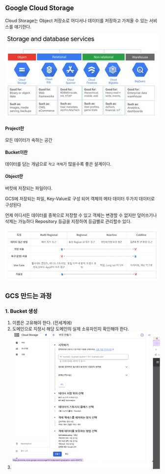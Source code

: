 ## Google Cloud Storage

Cloud Storage는 Object 저장소로 어디서나 데이터를 저장하고 가져올 수 있는 서비스를 얘기한다.

![1725869686869](image/GoogleCloudStorage/1725869686869.png)

#### Project란

모든 데이터가 속하는 공간

#### Bucket이란

데이터를 담는 개념으로 `작고` `객체`가 많을수록 좋은 설계이다.

#### Object란

버킷에 저장되는 파일이다.

GCS에 저장되는 파일, Key-Value로 구성 되어 객체의 메타 데이터 두가지 데이터로 구성된다

언제 어디서든 데이터를 중복으로 저장할 수 있고
객체는 변경할 수 없지만 덮어쓰기나 삭제는 가능하다
Repository 등급을 지정하여 등급별로 관리할수 있다.

![1725869932781](image/GoogleCloudStorage/1725869932781.png)

## GCS 만드는 과정

### 1. Bucket 생성

1. 이름은 고유해야 한다. (전세계에)
2. 도메인으로 지정시 해당 도메인의 실제 소유자인지 확인해야 한다.
3. ![alt text](image.png)
